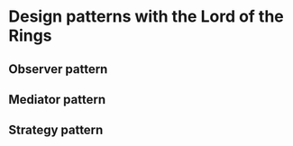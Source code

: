 # Design patterns with the Lord of the Rings
## Observer pattern
## Mediator pattern
## Strategy pattern


